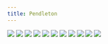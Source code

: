 ```yaml
---
title: Pendleton
---
```


![](/images/people-comics/part-6/p076.png)
![](/images/people-comics/part-6/p077.png)
![](/images/people-comics/part-6/p078.png)
![](/images/people-comics/part-6/p079.png)
![](/images/people-comics/part-6/p080.png)
![](/images/people-comics/part-6/p081.png)
![](/images/people-comics/part-6/p082.png)
![](/images/people-comics/part-6/p083.png)
![](/images/people-comics/part-6/p084.png)
![](/images/people-comics/part-6/p085.png)
![](/images/people-comics/part-6/p086.png)